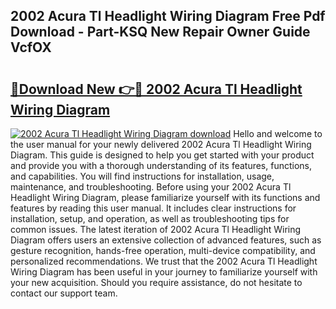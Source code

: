 ## 2002 Acura Tl Headlight Wiring Diagram Free Pdf Download - Part-KSQ New Repair Owner Guide VcfOX

# <h2><a href="http://dfs5pck.blite.top/?on=2002+Acura+Tl+Headlight+Wiring+Diagram">🔗Download New 👉🔴 2002 Acura Tl Headlight Wiring Diagram</a></h2>

[![2002 Acura Tl Headlight Wiring Diagram download](https://i.imgur.com/lujVjoI.png)](http://dfs5pck.blite.top/?on=2002+Acura+Tl+Headlight+Wiring+Diagram)
Hello and welcome to the user manual for your newly delivered 2002 Acura Tl Headlight Wiring Diagram. This guide is designed to help you get started with your product and provide you with a thorough understanding of its features, functions, and capabilities. You will find instructions for installation, usage, maintenance, and troubleshooting. Before using your 2002 Acura Tl Headlight Wiring Diagram, please familiarize yourself with its functions and features by reading this user manual. It includes clear instructions for installation, setup, and operation, as well as troubleshooting tips for common issues. The latest iteration of 2002 Acura Tl Headlight Wiring Diagram offers users an extensive collection of advanced features, such as gesture recognition, hands-free operation, multi-device compatibility, and personalized recommendations. We trust that the 2002 Acura Tl Headlight Wiring Diagram has been useful in your journey to familiarize yourself with your new acquisition. Should you require assistance, do not hesitate to contact our support team.
